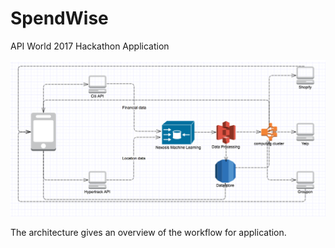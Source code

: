 # SpendWise
API World 2017 Hackathon Application

![alt text](https://github.com/n3o-Bhushan/SpendWise/blob/master/Architecture.png)


The architecture gives an overview of the workflow for application. 
